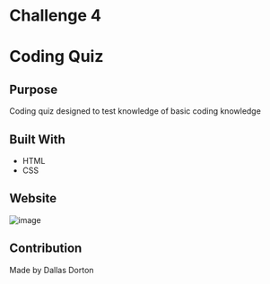 # Challenge 4
# Coding Quiz

## Purpose
Coding quiz designed to test knowledge of basic coding knowledge

## Built With
* HTML
* CSS

## Website

![image](https://user-images.githubusercontent.com/34926883/142962540-459089bb-374a-4453-934c-d8e4117e455c.png)

## Contribution
Made by Dallas Dorton
